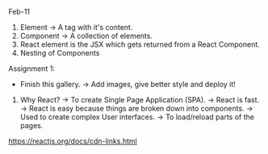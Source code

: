 
Feb-11


1. Element -> A tag with it's content.
2. Component -> A collection of elements.
3. React element is the JSX which gets returned from a React Component.
3. Nesting of Components


Assignment 1:
- Finish this gallery.
-> Add images, give better style and deploy it!


1. Why React?
-> To create Single Page Application (SPA).
-> React is fast.
-> React is easy because things are broken down into components.
-> Used to create complex User interfaces.
-> To load/reload parts of the pages.


https://reactjs.org/docs/cdn-links.html

<script crossorigin src="https://unpkg.com/react@17/umd/react.development.js"></script>
<script crossorigin src="https://unpkg.com/react-dom@17/umd/react-dom.development.js"></script>
